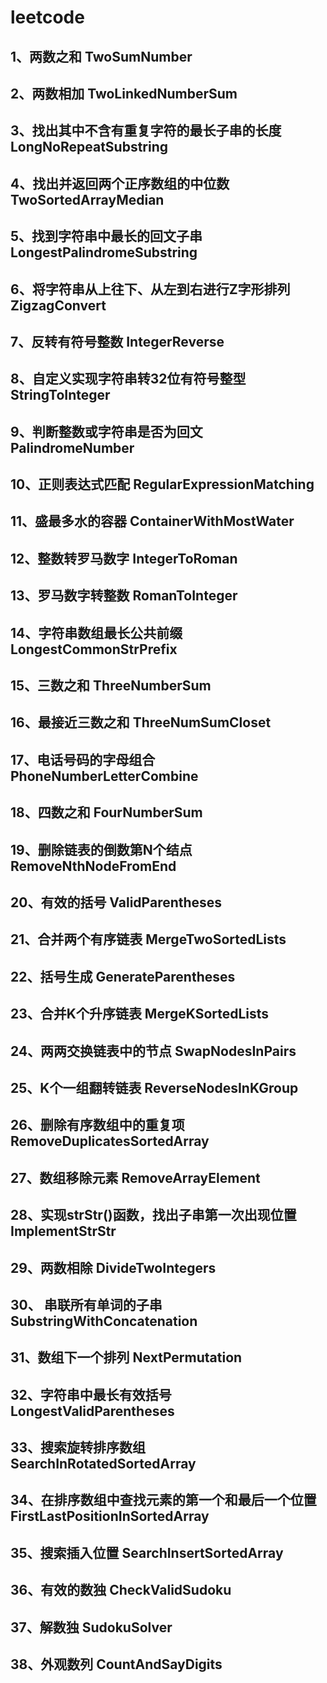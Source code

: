 # leetcode
## 1、两数之和 TwoSumNumber
## 2、两数相加 TwoLinkedNumberSum
## 3、找出其中不含有重复字符的最长子串的长度 LongNoRepeatSubstring
## 4、找出并返回两个正序数组的中位数 TwoSortedArrayMedian
## 5、找到字符串中最长的回文子串 LongestPalindromeSubstring
## 6、将字符串从上往下、从左到右进行Z字形排列 ZigzagConvert
## 7、反转有符号整数 IntegerReverse
## 8、自定义实现字符串转32位有符号整型 StringToInteger
## 9、判断整数或字符串是否为回文 PalindromeNumber
## 10、正则表达式匹配 RegularExpressionMatching
## 11、盛最多水的容器 ContainerWithMostWater
## 12、整数转罗马数字 IntegerToRoman
## 13、罗马数字转整数 RomanToInteger
## 14、字符串数组最长公共前缀 LongestCommonStrPrefix
## 15、三数之和 ThreeNumberSum
## 16、最接近三数之和 ThreeNumSumCloset
## 17、电话号码的字母组合 PhoneNumberLetterCombine
## 18、四数之和 FourNumberSum
## 19、删除链表的倒数第N个结点 RemoveNthNodeFromEnd
## 20、有效的括号 ValidParentheses
## 21、合并两个有序链表 MergeTwoSortedLists
## 22、括号生成 GenerateParentheses
## 23、合并K个升序链表 MergeKSortedLists
## 24、两两交换链表中的节点 SwapNodesInPairs
## 25、K个一组翻转链表 ReverseNodesInKGroup
## 26、删除有序数组中的重复项 RemoveDuplicatesSortedArray
## 27、数组移除元素 RemoveArrayElement
## 28、实现strStr()函数，找出子串第一次出现位置 ImplementStrStr
## 29、两数相除 DivideTwoIntegers
## 30、 串联所有单词的子串 SubstringWithConcatenation
## 31、数组下一个排列 NextPermutation
## 32、字符串中最长有效括号 LongestValidParentheses
## 33、搜索旋转排序数组 SearchInRotatedSortedArray
## 34、在排序数组中查找元素的第一个和最后一个位置 FirstLastPositionInSortedArray
## 35、搜索插入位置 SearchInsertSortedArray
## 36、有效的数独 CheckValidSudoku
## 37、解数独 SudokuSolver
## 38、外观数列 CountAndSayDigits
